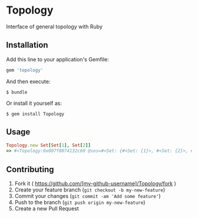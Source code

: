 # Topology

Interface of general topology with Ruby

## Installation

Add this line to your application's Gemfile:

```ruby
gem 'topology'
```

And then execute:

    $ bundle

Or install it yourself as:

    $ gem install Topology

## Usage

```ruby
Topology.new Set[Set[1], Set[2]]
=> #<Topology:0x007f8074132c60 @sos=#<Set: {#<Set: {1}>, #<Set: {2}>, #<Set: {1, 2}>, #<Set: {}>}>>
```

## Contributing

1. Fork it ( https://github.com/[my-github-username]/Topology/fork )
2. Create your feature branch (`git checkout -b my-new-feature`)
3. Commit your changes (`git commit -am 'Add some feature'`)
4. Push to the branch (`git push origin my-new-feature`)
5. Create a new Pull Request

